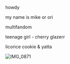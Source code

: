 howdy

my name is mike or ori 

multifandom

teenage girl - cherry glazerr

licorice cookie & yatta 

![IMG_0871](https://github.com/user-attachments/assets/dabdcf71-7704-4ada-a09f-8b400f30438e)

